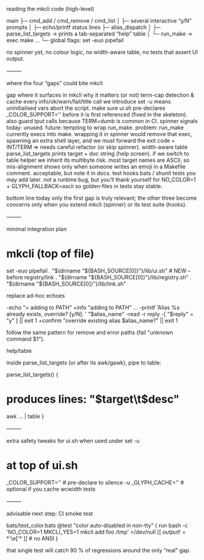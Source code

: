reading the mkcli code (high-level)

main
  ├─ cmd_add / cmd_remove / cmd_list
  │    ├─ several interactive “y/N” prompts
  │    ├─ echo/printf status lines
  ├─ alias_dispatch
  │    ├─ parse_list_targets → prints a tab-separated “help” table
  │    └─ run_make → exec make …
  └─ global flags: set -euo pipefail

no spinner yet, no colour logic, no width-aware table, no tests that assert UI output.

⸻

where the four “gaps” could bite mkcli

gap	where it surfaces in mkcli	why it matters (or not)
term-cap detection & cache	every info/ok/warn/fail/title call we introduce	set -u means uninitialised vars abort the script. make sure ui.sh pre-declares _COLOR_SUPPORT='' before it is first referenced (fixed in the skeleton). also guard tput calls because TERM=dumb is common in CI.
spinner signals	today: unused. future: tempting to wrap run_make.	problem: run_make currently execs into make. wrapping it in spinner would remove that exec, spawning an extra shell layer, and we must forward the exit code + INT/TERM ⇒ needs careful refactor (or skip spinner).
width-aware table	parse_list_targets prints target + doc string (help screen).	if we switch to table helper we inherit its multibyte risk. most target names are ASCII, so mis-alignment shows only when someone writes an emoji in a Makefile comment. acceptable, but note it in docs.
test hooks	bats / shunit tests you may add later.	not a runtime bug, but you’ll thank yourself for NO_COLOR=1 + GLYPH_FALLBACK=ascii so golden‐files in tests stay stable.

bottom line
today only the first gap is truly relevant; the other three become concerns only when you extend mkcli (spinner) or its test suite (hooks).

⸻

minimal integration plan

# mkcli (top of file)
 set -euo pipefail
 . "$(dirname "${BASH_SOURCE[0]}")/lib/ui.sh"      # NEW – before registry/link
 . "$(dirname "${BASH_SOURCE[0]}")/lib/registry.sh"
 . "$(dirname "${BASH_SOURCE[0]}")/lib/link.sh"

replace ad-hoc echoes

-echo "> adding to PATH"
+info "adding to PATH"
 ...
-printf 'Alias %s already exists, override? [y/N]: ' "$alias_name"
-read -r reply
-[ "$reply" = "y" ] || exit 1
+confirm "override existing alias $alias_name?" || exit 1

follow the same pattern for remove and error paths (fail "unknown command $1").

help/table

inside parse_list_targets (or after its awk/gawk), pipe to table:

parse_list_targets() {
  # produces lines: "$target\t$desc"
  awk ... | table
}


⸻

extra safety tweaks for ui.sh when used under set -u

# at top of ui.sh
_COLOR_SUPPORT=''  # pre-declare to silence -u
_GLYPH_CACHE=''    # optional if you cache wcwidth tests


⸻

advisable next step: CI smoke test

bats/test_color.bats
  @test "color auto-disabled in non-tty" {
    run bash -c 'NO_COLOR=1 MKCLI_YES=1 mkcli add foo /tmp' </dev/null
    [[ $output != *$'\e['* ]]   # no ANSI
  }

that single test will catch 90 % of regressions around the only “real” gap.